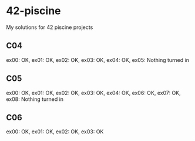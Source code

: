 # 42-piscine
My solutions for 42 piscine projects

## C04
ex00: OK, ex01: OK, ex02: OK, ex03: OK, ex04: OK, ex05: Nothing turned in

## C05
ex00: OK, ex01: OK, ex02: OK, ex03: OK, ex04: OK, ex06: OK, ex07: OK, ex08: Nothing turned in

## C06
ex00: OK, ex01: OK, ex02: OK, ex03: OK
